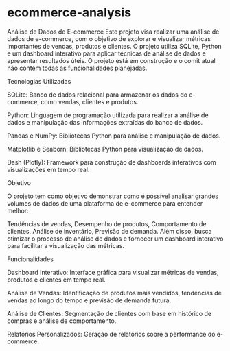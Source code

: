 # ecommerce-analysis

Análise de Dados de E-commerce
Este projeto visa realizar uma análise de dados de e-commerce, com o objetivo de explorar e visualizar métricas importantes de vendas, produtos e clientes. O projeto utiliza SQLite, Python e um dashboard interativo para aplicar técnicas de análise de dados e apresentar resultados úteis. O projeto está em construção e o comit atual não contém todas as funcionalidades planejadas.

Tecnologias Utilizadas

SQLite: Banco de dados relacional para armazenar os dados do e-commerce, como vendas, clientes e produtos.

Python: Linguagem de programação utilizada para realizar a análise de dados e manipulação das informações extraídas do banco de dados.

Pandas e NumPy: Bibliotecas Python para análise e manipulação de dados.

Matplotlib e Seaborn: Bibliotecas Python para visualização de dados.

Dash (Plotly): Framework para construção de dashboards interativos com visualizações em tempo real.

Objetivo

O projeto tem como objetivo demonstrar como é possível analisar grandes volumes de dados de uma plataforma de e-commerce para entender melhor:

Tendências de vendas,
Desempenho de produtos,
Comportamento de clientes,
Análise de inventário,
Previsão de demanda.
Além disso, busca otimizar o processo de análise de dados e fornecer um dashboard interativo para facilitar a visualização das métricas.

Funcionalidades

Dashboard Interativo: Interface gráfica para visualizar métricas de vendas, produtos e clientes em tempo real.

Análise de Vendas: Identificação de produtos mais vendidos, tendências de vendas ao longo do tempo e previsão de demanda futura.

Análise de Clientes: Segmentação de clientes com base em histórico de compras e análise de comportamento.

Relatórios Personalizados: Geração de relatórios sobre a performance do e-commerce.
